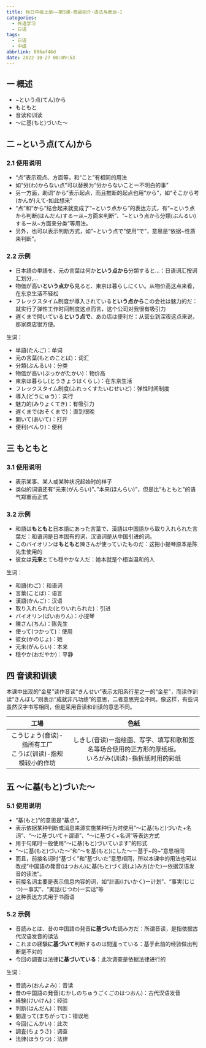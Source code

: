 ```yaml
---
title: 标日中级上册——第5课-商品紹介-语法与表达-1
categories:
  - 外语学习
  - 日语
tags:
  - 日语
  - 中级
abbrlink: 886af46d
date: 2022-10-27 08:09:53
---
```

## 一 概述

* ~という点(てん)から
* もともと
* 音读和训读
* ～に基(もと)づいた～

<!--more-->

## 二 ~という点(てん)から

### 2.1 使用说明

* “点”表示观点、方面等，和“こと”有相同的用法
* 如“分(わ)からない点”可以替换为“分からないことー不明白的事”
* 另一方面，助词“から”表示起点，而且推断的起点也用“から”，如“そこから考(かんが)えて-如此想来”
* “点”和“から”结合起来就变成了“\~という点から”的表达方式，有“\~という点から判断(はんだん)するー从\~方面来判断”、“\~という点から分類(ぶんるい)するー从\~方面来分类”等用法。
* 另外，也可以表示判断方式，如“\~という点で”使用“で”，意思是“依据\~性质来判断”。

### 2.2 示例

* 日本語の単語を、元の言葉は何か**という点から**分類すると…：日语词汇按词汇划分,...
* 物価が高い**という点から**見ると、東京は暮らしにくい。从物价高这点来看，在东京生活不轻松
* フレックスタイム制度が導入されている**という点から**この会社は魅力的だ：就实行了弹性工作时间制度这点而言，这个公司对我很有吸引力
* 遅くまで開いている**という点で**、あの店は便利だ：从营业到深夜这点来说，那家商店很方便。

生词：

* 単語(たんご)：单词
* 元の言葉(もとのことば)：词汇
* 分類(ぶんるい)：分类
* 物価が高い(ぶっかがたかい)：物价高
* 東京は暮らし(とうきょうはくらし)：在东京生活
* フレックスタイム制度(ふれっくすたいむせいど)：弹性时间制度
* 導入(どうにゅう)：实行
* 魅力的(みりょくてき)：有吸引力
* 遅くまで(おそくまで)：直到很晚
* 開いて(あいて)：打开
* 便利(べんり)：便利

## 三 もともと

### 3.1 使用说明

* 表示某事、某人或某种状况起始时的样子
* 类似的词语还有“元来(がんらい)”、”本来(ほんらい)”，但是比“もともと”的语气郑重而正式

### 3.2 示例

* 和語は**もともと**日本語にあった言葉で、漢語は中国語から取り入れられた言葉だ：和语词是日本固有的词，汉语词是从中国引进的词。
* このバイオリンは**もともと**陳さんが使っていたものだ：这把小提琴原本是陈先生使用的
* 彼女は**元来**とても穏やかな人だ：她本就是个相当温和的人

生词：

* 和語(わご)：和语词
* 言葉(ことば)：语言
* 漢語(かんご)：汉语
* 取り入れられた(とりいれられた)：引进
* バイオリン(ばいおりん)：小提琴
* 陳さん(ちん)：陈先生
* 使って(つかって)：使用
* 彼女(かのじょ)：她
* 元来(がんらい)：本来
* 穏やか(おだやか)：平静

## 四 音读和训读

本课中出现的“金星”读作音读“きんせい”表示太阳系行星之一的“金星”，而读作训读“きんぼし”则表示“成就非凡功绩”的意思，二者意思完全不同。像这样，有些词虽然汉字书写相同，但是采用音读和训读的意思不同。

|                             工場                             |                             色紙                             |
| :----------------------------------------------------------: | :----------------------------------------------------------: |
| こうじょう(音读)-指所有工厂<br>こうば(训读)-指规模较小的作坊 | しきし(音读)ー指绘画、写字、填写和歌和签名等场合使用的正方形的厚纸板。<br>いろがみ(训读)-指折纸时用的彩纸 |

## 五 ～に基(もと)づいた～

### 5.1 使用说明

* “基(もと)”的意思是“基点”。
* 表示依据某种判断或消息来源实施某种行为时使用“～に基(もと)づいた+名词”、“～に基づいて＋谓语”、“～に基づく+名词”等表达方式
* 用于句尾时一般使用“～に基(もと)づいています”的形式
* “～に基(もと)づいた～”和“～を基(もと)にした～ー基于~的~”意思相同
* 而且，前接名词时“基づく”和”基づいた”意思相同，所以本课中的用法也可以改成“中国語の発音(はつおん)に基(もと)づく読(よ)み方(かた)ー依据汉语发音的读法”。
* 前接名词主要是表示信息内容的词，如“計画(けいかく)ー计划”、“事実(じじつ)ー事实”、“実話(じつわ)ー实话”等
* 这种表达方式用于书面语

### 5.2 示例

* 音読みとは、昔の中国語の発音**に基づいた**読み方だ：所谓音读，是指依据古代汉语发音的读法
* これまの経験**に基づいて**判断するのは間違っている：基于此前的经验做出判断是不对的
* 今回の調査は法律**に基づいている**：此次调查是依据法律进行的

生词：

* 音読み(おんよみ)：音读
* 昔の中国語の発音(むかしのちゅうごくごのはつおん)：古代汉语发音
* 経験(けいけん)：经验
* 判断(はんだん)：判断
* 間違って(まちがって)：错误地
* 今回(こんかい)：此次
* 調査(ちょうさ)：调查
* 法律(ほうりつ)：法律



